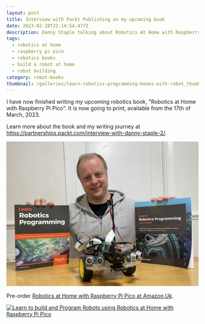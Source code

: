 ```yaml
---
layout: post
title: Interview with Packt Publishing on my upcoming book
date: 2023-02-28T22:14:54.477Z
description: Danny Staple talking about Robotics At Home with Raspberry Pi Pico
tags:
  - robotics at home
  - raspberry pi pico
  - robotics books
  - build a robot at home
  - robot building
category: robot-books
thumbnail: /galleries/learn-robotics-programming-books-with-robot_thumb.png
---
```

I have now finished writing my upcoming robotics book, "Robotics at Home with Raspberry Pi Pico". It is now going to print, available from the 17th of March, 2023.

Learn more about the book and my writing journey at <https://partnerships.packt.com/interview-with-danny-staple-2/>.

![Danny pictured with the Learn Robotics Programming books](/galleries/learn-robotics-programming-books-with-robot.jpeg "Danny pictured with the Learn Robotics Programming books")

Pre-order [Robotics at Home with Raspberry Pi Pico at Amazon Uk](https://amzn.to/3KJaoKw).

<a href="https://packt.link/5swS2" title="Learn to build and Program Robots using Robotics at Home with Raspberry Pi Pico"><img src="/galleries/2023/Robotics-at-Home-with-Raspberry-Pi-Pico-banner-2048.jpg"
  alt="Learn to build and Program Robots using Robotics at Home with Raspberry Pi Pico"
  sizes="(min-width: 1200px) 1140px, (min-width: 1000px) 940px, (min-width: 800px) 720px, 93.75vw"
  srcset="/galleries/2023/Robotics-at-Home-with-Raspberry-Pi-Pico-banner-720.jpg 720w, /galleries/2023/Robotics-at-Home-with-Raspberry-Pi-Pico-banner-1140.jpg 1140w, /galleries/2023/Robotics-at-Home-with-Raspberry-Pi-Pico-banner-1280.jpg 1280w"></a>

